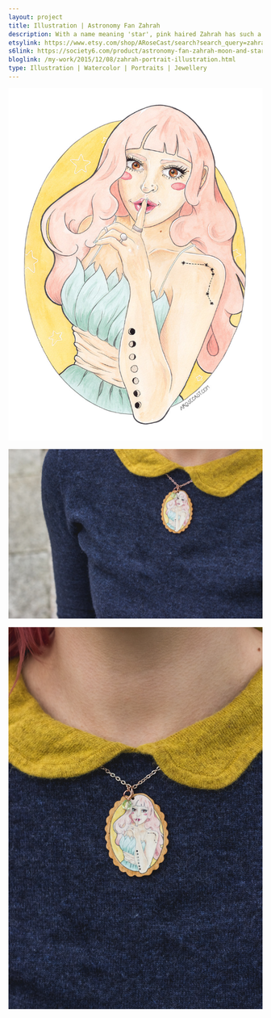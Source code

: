 ```yaml
---
layout: project
title: Illustration | Astronomy Fan Zahrah
description: With a name meaning 'star', pink haired Zahrah has such a love for astronomy that she has had constellations and the phases of the moon tattooed onto her skin. As well as releasing this illustration as a print, I have turned it into a piece of rose gold necklace with a printed walnut wood pendant.
etsylink: https://www.etsy.com/shop/ARoseCast/search?search_query=zahrah
s6link: https://society6.com/product/astronomy-fan-zahrah-moon-and-star_print#1=45
bloglink: /my-work/2015/12/08/zahrah-portrait-illustration.html
type: Illustration | Watercolor | Portraits | Jewellery
---
```


![A portrait illustration of Zahrah, a pink haired girl with astronomy related tatoos](/assets/folio/portraits/portrait-illustration-zahrah.jpg "A portrait illustration of Zahrah, a pink haired girl with astronomy related tatoos")

![A rose gold necklace with a walnut wood pendant printed with an illustration of Zahrah, a pink haired girl with astronomy related tatoos](/assets/folio/portraits/portrait-illustration-zahrah-wooden-necklace-01.jpg "A rose gold necklace with a walnut wood pendant printed with an illustration of Zahrah, a pink haired girl with astronomy related tatoos")

![A rose gold necklace with a walnut wood pendant printed with an illustration of Zahrah, a pink haired girl with astronomy related tatoos](/assets/folio/portraits/portrait-illustration-zahrah-wooden-necklace-02.jpg "A rose gold necklace with a walnut wood pendant printed with an illustration of Zahrah, a pink haired girl with astronomy related tatoos")
